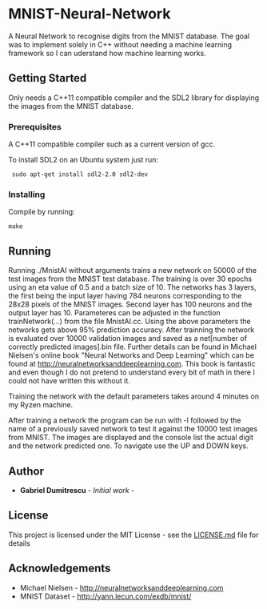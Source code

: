 # MNIST-Neural-Network

A Neural Network to recognise digits from the MNIST database.
The goal was to implement solely in C++ without needing a machine learning framework so I can uderstand how machine learning works.
## Getting Started
Only needs a C++11 compatible compiler and the SDL2 library for displaying the images from the MNIST database. 
### Prerequisites
A C++11 compatible compiler such as a current version of gcc.

To install SDL2 on an Ubuntu system just run:
```
 sudo apt-get install sdl2-2.0 sdl2-dev
```
### Installing
Compile by running:
```
make
```
## Running

Running ./MnistAI without arguments trains a new network on 50000 of the test images from the MNIST test database. The training is over 30 epochs using an eta value of 0.5 and a batch size of 10. The networks has 3 layers, the first being the input layer having 784 neurons corresponding to the 28x28 pixels of the MNIST images. Second layer has 100 neurons and the output layer has 10. Parameteres can be adjusted in the function trainNetwork(...) from the file MnistAI.cc. Using the above parameters the networks gets above 95% prediction accuracy. After trainning the network is evaluated over 10000 validation images and saved as a net[number of correctly predicted images].bin file. Further details can be found in Michael Nielsen's online book "Neural Networks and Deep Learning" which can be found at http://neuralnetworksanddeeplearning.com. This book is fantastic and even though I do not pretend to understand every bit of math in there I could not have written this without it.

Training the network with the default parameters takes around 4 minutes on my Ryzen machine.

After training a network the program can be run with -l followed by the name of a previously saved network to test it against the 10000 test images from MNIST. The images are displayed and the console list the actual digit and the network predicted one. To navigate use the UP and DOWN keys.

## Author

* **Gabriel Dumitrescu** - *Initial work* -

## License

This project is licensed under the MIT License - see the [LICENSE.md](LICENSE.md) file for details

## Acknowledgements

*  Michael Nielsen - http://neuralnetworksanddeeplearning.com
*  MNIST Dataset - http://yann.lecun.com/exdb/mnist/



